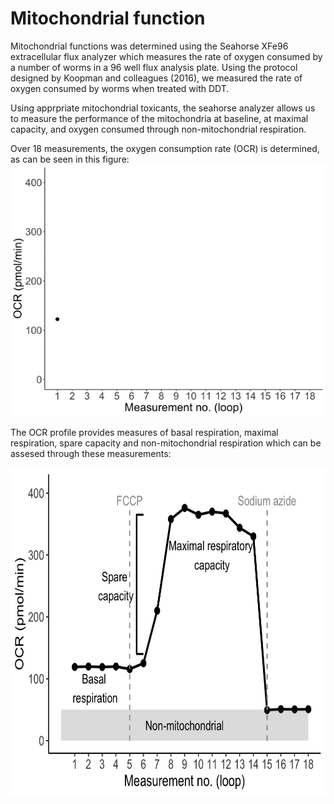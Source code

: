 # Mitochondrial function
Mitochondrial functions was determined using the Seahorse XFe96 extracellular flux analyzer which measures the rate of oxygen consumed by a number of worms in a 96 well flux analysis plate. Using the protocol designed by Koopman and colleagues (2016), we measured the rate of oxygen consumed by worms when treated with DDT. 

Using apprpriate mitochondrial toxicants, the seahorse analyzer allows us to measure the performance of the mitochondria at baseline, at maximal capacity, and oxygen consumed through non-mitochondrial respiration. 

Over 18 measurements, the oxygen consumption rate (OCR) is determined, as can be seen in this figure: 
<img src = "https://github.com/vrindakalia/DDT_tau_Celegans/blob/main/mitochondrial_function/figures/seahorse_injection.gif">

The OCR profile provides measures of basal respiration, maximal respiration, spare capacity and non-mitochondrial respiration which can be assesed through these measurements: 


<img src = "https://github.com/vrindakalia/DDT_tau_Celegans/blob/main/mitochondrial_function/figures/seahorse_koopman_profile_copy.png" width = "650" height = "525" >


